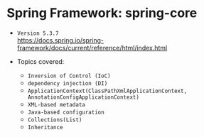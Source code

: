 # Spring Framework: spring-core  
- `Version 5.3.7`     
https://docs.spring.io/spring-framework/docs/current/reference/html/index.html

- Topics covered:  
  - `Inversion of Control (IoC)` 
  - `dependency injection (DI)` 
  - `ApplicationContext(ClassPathXmlApplicationContext, AnnotationConfigApplicationContext)` 
  - `XML-based metadata` 
  - `Java-based configuration` 
  - `Collections(List)` 
  - `Inheritance`
